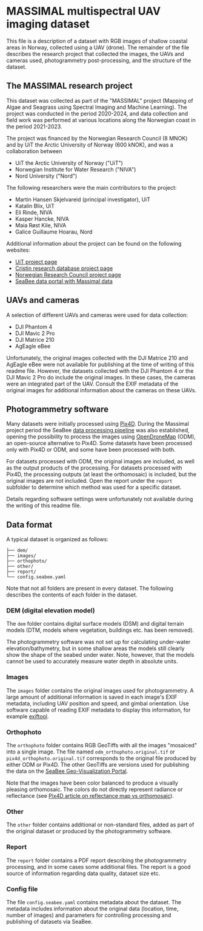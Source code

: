 # MASSIMAL multispectral UAV imaging dataset
This file is a description of a dataset with RGB images of shallow coastal areas in
Norway, collected using a UAV (drone). The remainder of the file describes the research
project that collected the images, the UAVs and cameras used, photogrammetry
post-processing, and the structure of the dataset.


## The MASSIMAL research project 
This dataset was collected as part of the "MASSIMAL" project (Mapping of Algae and
Seagrass using Spectral Imaging and Machine Learning). The project was conducted in the
period 2020-2024, and data collection and field work was performed at various locations
along the Norwegian coast in the period 2021-2023. 

The project was financed by the Norwegian Research Council (8 MNOK) and by UiT the
Arctic University of Norway (600 kNOK), and was a collaboration between 

- UiT the Arctic University of Norway ("UiT")
- Norwegian Institute for Water Research ("NIVA")
- Nord University ("Nord")

The following researchers were the main contributors to the project:

- Martin Hansen Skjelvareid (principal investigator), UiT
- Katalin Blix, UiT
- Eli Rinde, NIVA
- Kasper Hancke, NIVA
- Maia Røst Kile, NIVA
- Galice Guillaume Hoarau, Nord

Additional information about the project can be found on the following websites:
- [UiT project page](https://en.uit.no/project/massimal)
- [Cristin research database project
  page](https://app.cristin.no/projects/show.jsf?id=2054355)
- [Norwegian Research Council project
  page](https://prosjektbanken.forskningsradet.no/project/FORISS/301317)
- [SeaBee data portal with Massimal
  data](https://geonode.seabee.sigma2.no/catalogue/#/search?q=massimal&f=dataset)


## UAVs and cameras
A selection of different UAVs and cameras were used for data collection: 

- DJI Phantom 4
- DJI Mavic 2 Pro
- DJI Matrice 210
- AgEagle eBee 

Unfortunately, the original images collected with the DJI Matrice 210 and AgEagle eBee
were not available for publishing at the time of writing of this readme file. However,
the datasets collected with the DJI Phantom 4 or the DJI Mavic 2 Pro do include the
original images. In these cases, the cameras were an integrated part of the UAV. Consult
the EXIF metadata of the original images for additional information about the cameras on
these UAVs.


## Photogrammetry software
Many datasets were initially processed using [Pix4D](https://www.pix4d.com/). During the
Massimal project period the SeaBee [data processing
pipeline](https://seabee-no.github.io/documentation/) was also established, opening the
possibility to process the images using [OpenDroneMap](https://www.opendronemap.org/)
(ODM), an open-source alternative to Pix4D. Some datasets have been processed only with
Pix4D or ODM, and some have been processed with both. 

For datasets processed with ODM, the original images are included, as well as the output
products of the processing. For datasets processed with Pix4D, the processing outputs
(at least the orthomosaic) is included, but the original images are not included. Open
the report under the `report` subfolder to determine which method was used for a
specific dataset.  

Details regarding software settings were unfortunately not available during the writing
of this readme file. 

## Data format 
A typical dataset is organized as follows:

    ├── dem/
    ├── images/
    ├── orthophoto/
    ├── other/
    ├── report/
    └── config.seabee.yaml

Note that not all folders are present in every dataset. The following describes the
contents of each folder in the dataset. 

### DEM (digital elevation model)
The `dem` folder contains digital surface models (DSM) and digital terrain models (DTM,
models where vegetation, buildings etc. has been removed). 

The photogrammetry software was not set up for calculating under-water
elevation/bathymetry, but in some shallow areas the models still clearly show the shape
of the seabed under water. Note, however, that the models cannot be used to accurately
measure water depth in absolute units.

### Images
The `images` folder contains the original images used for photogrammetry. A large amount
of additional information is saved in each image's EXIF metadata, including UAV position
and speed, and gimbal orientation. Use software capable of reading EXIF metadata to
display this information, for example [exiftool](https://exiftool.org/). 

### Orthophoto
The `orthophoto` folder contains RGB GeoTiffs with all the images "mosaiced" into a
single image. The file named `odm_orthophoto.original.tif` or
`pix4d_orthophoto.original.tif` corresponds to the original file produced by either ODM
or Pix4D. The other GeoTiffs are versions used for publishing the data on the [SeaBee
Geo-Visualization Portal](https://geonode.seabee.sigma2.no/).

Note that the images have been color balanced to produce a visually pleasing
orthomosaic. The colors do not directly represent radiance or reflectance
(see [Pix4D article on reflectance map vs
orthomosaic](https://support.pix4d.com/hc/en-us/articles/202739409)).  

### Other
The `other` folder contains additional or non-standard files, added as part of the
original dataset or produced by the photogrammetry software.  

### Report
The `report` folder contains a PDF report describing the photogrammetry processing, and
in some cases some additional files. The report is a good source of information
regarding data quality, dataset size etc. 

### Config file
The file `config.seabee.yaml` contains metadata about the dataset. The metadata includes
information about the original data (location, time, number of images) and parameters
for controlling processing and publishing of datasets via SeaBee.
